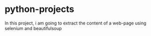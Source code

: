 # python-projects

In this project, i am going to extract the content of a web-page using selenium and beautifulsoup 
